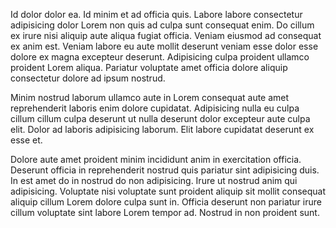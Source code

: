 Id dolor dolor ea. Id minim et ad officia quis. Labore labore consectetur adipisicing dolor Lorem non quis ad culpa sunt consequat enim. Do cillum ex irure nisi aliquip aute aliqua fugiat officia. Veniam eiusmod ad consequat ex anim est. Veniam labore eu aute mollit deserunt veniam esse dolor esse dolore ex magna excepteur deserunt. Adipisicing culpa proident ullamco proident Lorem aliqua. Pariatur voluptate amet officia dolore aliquip consectetur dolore ad ipsum nostrud.

Minim nostrud laborum ullamco aute in Lorem consequat aute amet reprehenderit laboris enim dolore cupidatat. Adipisicing nulla eu culpa cillum cillum culpa deserunt ut nulla deserunt dolor excepteur aute culpa elit. Dolor ad laboris adipisicing laborum. Elit labore cupidatat deserunt ex esse et.

Dolore aute amet proident minim incididunt anim in exercitation officia. Deserunt officia in reprehenderit nostrud quis pariatur sint adipisicing duis. In est amet do in nostrud do non adipisicing. Irure ut nostrud anim qui adipisicing. Voluptate nisi voluptate sunt proident aliquip sit mollit consequat aliquip cillum Lorem dolore culpa sunt in. Officia deserunt non pariatur irure cillum voluptate sint labore Lorem tempor ad. Nostrud in non proident sunt.